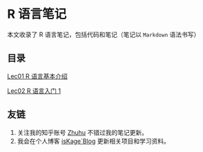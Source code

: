 # R 语言笔记

本文收录了 R 语言笔记，包括代码和笔记（笔记以 `Markdown` 语法书写）

## 目录

[Lec01 R 语言基本介绍](./lec01_intro/note01_intro.md)

[Lec02 R 语言入门 1](./lec02/note02.md)


## 友链

1. 关注我的知乎账号 [Zhuhu](https://www.zhihu.com/people/iskage) 不错过我的笔记更新。
2. 我会在个人博客 [isKage`Blog](https://blog.iskage.online/) 更新相关项目和学习资料。